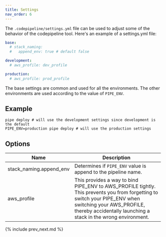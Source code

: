 ```yaml
---
title: Settings
nav_order: 6
---
```


The `.codepipeline/settings.yml` file can be used to adjust some of the behavior of the codepipeline tool.  Here's an example of a settings.yml file:

```yaml
base:
  # stack_naming:
  #   append_env: true # default false

development:
  # aws_profile: dev_profile

production:
  # aws_profile: prod_profile
```

The base settings are common and used for all the environments. The other environments are used according to the value of `PIPE_ENV`.

## Example

    pipe deploy # will use the development settings since development is the default
    PIPE_ENV=production pipe deploy # will use the production settings

## Options

Name | Description
--- | ---
stack_naming.append_env | Determines if `PIPE_ENV` value is append to the pipeline name.
aws_profile | This provides a way to bind PIPE_ENV to AWS_PROFILE tightly. This prevents you from forgetting to switch your PIPE_ENV when switching your AWS_PROFILE, thereby accidentally launching a stack in the wrong environment.

{% include prev_next.md %}